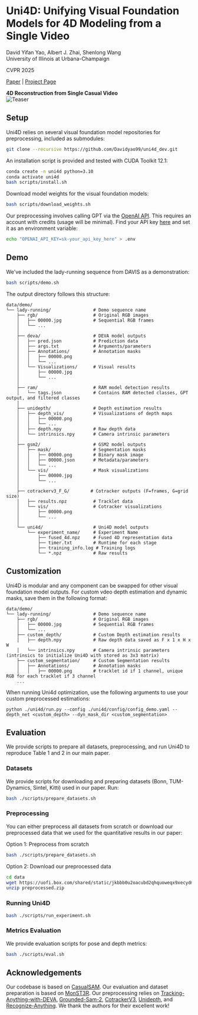 # Uni4D: Unifying Visual Foundation Models for 4D Modeling from a Single Video

David Yifan Yao, Albert J. Zhai, Shenlong Wang  
University of Illinois at Urbana-Champaign

CVPR 2025

[Paper](https://arxiv.org/abs/2503.21761) | [Project Page](https://davidyao99.github.io/uni4d/)

**4D Reconstruction from Single Casual Video**  
![Teaser](assets/teaser.png)

## Setup

Uni4D relies on several visual foundation model repositories for preprocessing, included as submodules:

```bash
git clone --recursive https://github.com/Davidyao99/uni4d_dev.git
```

An installation script is provided and tested with CUDA Toolkit 12.1:

```bash
conda create -n uni4d python=3.10
conda activate uni4d
bash scripts/install.sh
```

Download model weights for the visual foundation models:
```bash
bash scripts/download_weights.sh
```

Our preprocessing involves calling GPT via the [OpenAI API](https://platform.openai.com/). This requires an account with credits (usage will be minimal). Find your API key [here](https://platform.openai.com/api-keys) and set it as an environment variable:

```bash
echo "OPENAI_API_KEY=sk-your_api_key_here" > .env
```

## Demo

We've included the lady-running sequence from DAVIS as a demonstration:

```bash
bash scripts/demo.sh
```

The output directory follows this structure:

```
data/demo/
└── lady-running/                # Demo sequence name
    ├── rgb/                     # Original RGB images
    │   ├── 00000.jpg            # Sequential RGB frames
    │   └── ...
    │
    ├── deva/                    # DEVA model outputs
    │   ├── pred.json            # Prediction data
    │   ├── args.txt             # Arguments/parameters
    │   ├── Annotations/         # Annotation masks
    │   │   ├── 00000.png
    │   │   └── ...
    │   └── Visualizations/      # Visual results
    │       ├── 00000.jpg
    │       └── ...
    │
    ├── ram/                     # RAM model detection results
    │   └── tags.json            # Contains RAM detected classes, GPT output, and filtered classes
    │
    ├── unidepth/                # Depth estimation results
    │   ├── depth_vis/           # Visualizations of depth maps
    │   │   ├── 00000.png
    │   │   └── ...
    │   ├── depth.npy            # Raw depth data
    │   └── intrinsics.npy       # Camera intrinsic parameters
    │
    ├── gsm2/                    # GSM2 model outputs
    │   ├── mask/                # Segmentation masks
    │   │   ├── 00000.png        # Binary mask image
    │   │   ├── 00000.json       # Metadata/parameters
    │   │   └── ...
    │   └── vis/                 # Mask visualizations
    │       ├── 00000.jpg
    │       └── ...
    │
    ├── cotrackerv3_F_G/        # Cotracker outputs (F=frames, G=grid size)
    │   ├── results.npz          # Tracklet data
    │   └── vis/                 # Cotracker visualizations
    │       ├── 00000.png
    │       └── ...
    │
    └── uni4d/                   # Uni4D model outputs
        └── experiment_name/     # Experiment Name
            ├── fused_4d.npz     # Fused 4D representation data
            ├── timer.txt        # Runtime for each stage
            ├── training_info.log # Training logs
            └── *.npz            # Raw results
```

## Customization

Uni4D is modular and any component can be swapped for other visual foundation model outputs. For custom vdeo depth estimation and dynamic masks, save them in the following format:
```
data/demo/
└── lady-running/                # Demo sequence name
    ├── rgb/                     # Original RGB images
    │   ├── 00000.jpg            # Sequential RGB frames
    │   └── ...
    ├── custom_depth/            # Custom Depth estimation results
    │   ├── depth.npy            # Raw depth data saved as F x 1 x H x W
    │   └── intrinsics.npy       # Camera intrinsic parameters (intrinsics to initialize Uni4D with stored as 3x3 matrix)
    ├── custom_segmentation/     # Custom Segmentation results
    │   ├── Annotations/         # Annotation masks
    │   │   ├── 00000.png        # tracklet id if 1 channel, unique RGB for each tracklet if 3 channel
    ...
```

When running Uni4d optimization, use the following arguments to use your custom preprocessed estimations:
```
python ./uni4d/run.py --config ./uni4d/config/config_demo.yaml --depth_net <custom_depth> --dyn_mask_dir <custom_segmentation>
```

## Evaluation

We provide scripts to prepare all datasets, preprocessing, and run Uni4D to reproduce Table 1 and 2 in our main paper.

### Datasets

We provide scripts for downloading and preparing datasets (Bonn, TUM-Dynamics, Sintel, Kitti) used in our paper. Run:

```bash
bash ./scripts/prepare_datasets.sh
```

### Preprocessing

You can either preprocess all datasets from scratch or download our preprocessed data that we used for the quantitative results in our paper:

Option 1: Preprocess from scratch
```bash
bash ./scripts/prepare_datasets.sh
```

Option 2: Download our preprocessed data
```bash
cd data
wget https://uofi.box.com/shared/static/jkbbb0u2oacubd2qhquoweqx9xecydmi.zip -O preprocessed.zip
unzip preprocessed.zip
```

### Running Uni4D

```bash
bash ./scripts/run_experiment.sh
```

### Metrics Evaluation

We provide evaluation scripts for pose and depth metrics:

```bash
bash ./scripts/eval.sh
```

## Acknowledgements

Our codebase is based on [CasualSAM](https://github.com/ztzhang/casualSAM). Our evaluation and dataset preparation is based on [MonST3R](https://github.com/Junyi42/monst3r). Our preprocessing relies on [Tracking-Anything-with-DEVA](https://github.com/hkchengrex/Tracking-Anything-with-DEVA), [Grounded-Sam-2](https://github.com/IDEA-Research/Grounded-SAM-2), [CotrackerV3](https://github.com/facebookresearch/co-tracker), [Unidepth](https://github.com/lpiccinelli-eth/UniDepth), and [Recognize-Anything](https://github.com/xinyu1205/recognize-anything). We thank the authors for their excellent work!
